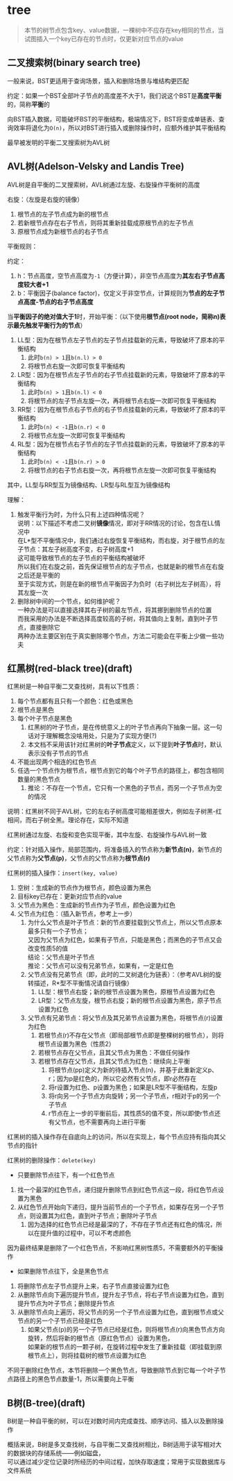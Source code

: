 # tree

> 本节的树节点包含key、value数据，一棵树中不应存在key相同的节点，当试图插入一个key已存在的节点时，仅更新对应节点的value

## 二叉搜索树(binary search tree)

一般来说，BST更适用于查询场景，插入和删除场景与堆结构更匹配

约定：如果一个BST全部叶子节点的高度差不大于1，我们说这个BST是**高度平衡**的，简称**平衡**的

向BST插入数据，可能破坏BST的平衡结构，极端情况下，BST将变成单链表、查询效率将退化为`O(n)`，所以对BST进行插入或删除操作时，应额外维护其平衡结构

最早被发明的平衡二叉搜索树为AVL树

## AVL树(Adelson-Velsky and Landis Tree)

AVL树是自平衡的二叉搜索树，AVL树通过左旋、右旋操作平衡树的高度

右旋：（左旋是右旋的镜像）

1. 根节点的左子节点成为新的根节点
2. 若新根节点存在右子节点，则将其重新挂载成原根节点的左子节点
3. 原根节点成为新根节点的右子节点

平衡规则：

约定：

1. h：节点高度，空节点高度为`-1`（方便计算），非空节点高度为**其左右子节点高度较大者+1**
2. b：平衡因子(balance factor)，仅定义于非空节点，计算规则为**节点的左子节点高度-节点的右子节点高度**

当**平衡因子的绝对值大于1**时，开始平衡：（以下使用**根节点(root node，简称n)**表示**最先触发平衡行为的节点**）

1. LL型：因为在根节点左子节点的左子节点挂载新的元素，导致破坏了原本的平衡结构
    1. 此时`b(n) > 1`且`b(n.l) > 0`
    2. 将根节点右旋一次即可恢复平衡结构
2. LR型：因为在根节点左子节点的右子节点挂载新的元素，导致破坏了原本的平衡结构
    1. 此时`b(n) > 1`且`b(n.l) < 0`
    2. 将根节点的左子节点左旋一次，再将根节点右旋一次即可恢复平衡结构
3. RR型：因为在根节点右子节点的右子节点挂载新的元素，导致破坏了原本的平衡结构
    1. 此时`b(n) < -1`且`b(n.r) < 0`
    2. 将根节点左旋一次即可恢复平衡结构
4. RL型：因为在根节点右子节点的左子节点挂载新的元素，导致破坏了原本的平衡结构
    1. 此时`b(n) < -1`且`b(n.r) > 0`
    2. 将根节点的右子节点右旋一次，再将根节点左旋一次即可恢复平衡结构

其中，LL型与RR型互为镜像结构、LR型与RL型互为镜像结构

理解：

1. 触发平衡行为时，为什么只有上述四种情况呢？  
   说明：以下描述不考虑二叉树**镜像**情况，即对于RR情况的讨论，包含在LL情况中  
   在L*型不平衡情况中，我们通过右旋恢复平衡结构，而右旋，对于根节点的左子节点：其左子树高度不变，右子树高度+1  
   这可能导致根节点的左子节点的平衡结构被破坏  
   所以我们在右旋之前，首先保证根节点的左子节点，也就是新的根节点在右旋之后还是平衡的  
   至于实现方式，则是在新的根节点平衡因子为负时（右子树比左子树高），将其左旋一次
2. 删除树中间的一个节点，如何维护呢？  
   一种办法是可以直接选择其右子树的最左节点，将其挪到删除节点的位置  
   而我采用的办法是不断选择高度较高的子树，将其值向上复制，直到叶子节点，直接删除它  
   两种办法主要区别在于真实删除哪个节点，方法二可能会在平衡上少做一些功夫

## 红黑树(red-black tree)(draft)

红黑树是一种自平衡二叉查找树，具有以下性质：

1. 每个节点都有且只有一个颜色：红色或黑色
2. 根节点是黑色
3. 每个叶子节点是黑色
    1. 红黑树的叶子节点，是在传统意义上的叶子节点再向下抽象一层。这一句话对于理解概念没啥用处，只是为了实现方便(?)
    2. 本文档不采用该针对红黑树的**叶子节点**定义，以下提到**叶子节点**时，默认表示没有子节点的节点
4. 不能出现两个相连的红色节点
5. 任选一个节点作为根节点，根节点到它的每个叶子节点的路径上，都包含相同数量的黑色节点
    1. 推论：不存在一个节点，它只有一个黑色的子节点，而另一个子节点为空的情况

说明：红黑树不同于AVL树，它的左右子树高度可能相差很大，例如左子树黑-红相间，而右子树全黑。理论存在，实际不知道

红黑树通过左旋、右旋和变色实现平衡，其中左旋、右旋操作与AVL树一致

约定：针对插入操作，局部范围内，将准备插入的节点称为**新节点(n)**，新节点的父节点称为**父节点(p)**，父节点的父节点称为**根节点(r)**

红黑树的插入操作：`insert(key, value)`

1. 空树：生成新的节点作为根节点，颜色设置为黑色
2. 目标key已存在：更新对应节点的value
3. 父节点为黑色：生成新的节点作为子节点，颜色设置为红色
4. 父节点为红色：（插入新节点，参考上一步）
    1. 为什么父节点是叶子节点：新的节点要挂载到父节点上，所以父节点原本最多只有一个子节点；  
       又因为父节点为红色，如果有子节点，只能是黑色；而黑色的子节点又会改变性质5的值  
       结论：父节点是叶子节点  
       推论：父节点可以没有兄弟节点，如果有，一定是红色
    2. 父节点没有兄弟节点（即，此时的二叉树退化为链表）：（参考AVL树的旋转描述，R*型不平衡情况请自行镜像）
        1. LL型：根节点右旋；新的根节点设置为黑色，原根节点设置为红色
        2. LR型：父节点左旋，根节点右旋；新的根节点设置为黑色，原子节点设置为红色
    3. 父节点有兄弟节点：将父节点及其兄弟节点设置为黑色，将根节点(r)设置为红色
        1. 若根节点(r)不存在父节点（即局部根节点即是整棵树的根节点），则将根节点设置为黑色（性质2）
        2. 若根节点存在父节点，且其父节点为黑色：不做任何操作
        3. 若根节点存在父节点，且其父节点为红色：继续向上平衡
            1. 将根节点(pp)定义为新的待插入节点(n)，并基于此重新定义p、r；因为p是红色的，所以它必然有父节点，即r必然存在
            2. 将r设置为红色、p设置为黑色；如果是LR型不平衡结构，左旋p
            3. 将r向另一个子节点方向旋转；另一个子节点，r相对于p的另一个子节点
            4. r节点在上一步的平衡前后，其性质5的值不变，所以即使r节点还有父节点，也不需要再向上进行平衡

红黑树的插入操作存在自底向上的访问，所以在实现上，每个节点应持有指向其父节点的指针

红黑树的删除操作：`delete(key)`

- 只要删除节点往下，有一个红色节点

1. 找一个最深的红色节点，递归提升删除节点到红色节点这一段，将红色节点设置为黑色
2. 从红色节点开始向下递归，提升当前节点的一个子节点，如果存在另一个子节点，则设置其为红色，直到叶子节点；删除叶子节点
    1. 因为选择的红色节点已经是最深的了，不存在子节点还有红色的情况，所以在提升值的过程中，可以不考虑颜色

因为最终结果是删除了一个红色节点，不影响红黑树性质5，不需要额外的平衡操作

- 如果删除节点往下，全是黑色节点

1. 将删除节点左子节点提升上来，右子节点直接设置为红色
2. 从删除节点向下遍历提升节点，提升左子节点，将右子节点设置为红色，直到提升节点为叶子节点；删除提升节点
3. 从删除节点向上遍历，将父节点的另一个子节点设置为红色，直到根节点或父节点的另一个子节点已经是红色
    1. 如果父节点(p)的另一个子节点已经是红色，则将根节点(r)向黑色节点方向旋转，然后将新的根节点（原红色节点）设置为黑色，  
       如果新的根节点的一颗子树，在旋转过程中发生了重新挂载（即挂载到原根节点上），则将挂载树的根节点设置为红色

不同于删除红色节点，本节将删除一个黑色节点，导致删除节点到它每一个叶子节点路径上的黑色节点数量-1，所以需要向上平衡

## B树(B-tree)(draft)

B树是一种自平衡的树，可以在对数时间内完成查找、顺序访问、插入以及删除操作

概括来说，B树是多叉查找树，与自平衡二叉查找树相比，B树适用于读写相对大的数据块的存储系统——例如磁盘，  
可以通过减少定位记录时所经历的中间过程，加快存取速度；常用于实现数据库与文件系统
